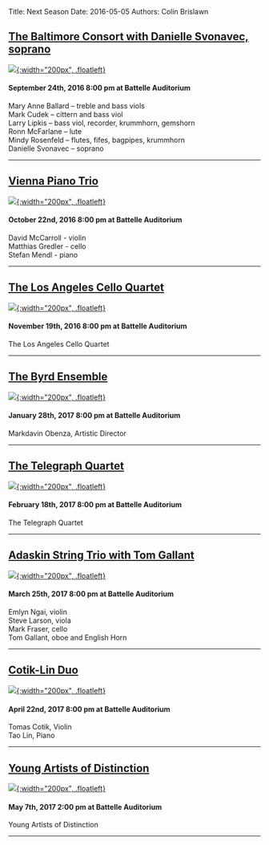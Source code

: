 Title: Next Season 
Date: 2016-05-05
Authors: Colin Brislawn
<!--
Template: article_list
Status: hidden
-->

## [The Baltimore Consort with Danielle Svonavec, soprano]({filename}/2016-2017/BaltimoreConsort.md)

[![ ]({filename}/images/2016-2017/BaltimoreConsort400.jpg){:width="200px", .floatleft}]({filename}/2016-2017/BaltimoreConsort.md)
#### September 24th, 2016 8:00 pm at Battelle Auditorium
Mary Anne Ballard – treble and bass viols <br>
Mark Cudek – cittern and bass viol <br>
Larry Lipkis – bass viol, recorder, krummhorn, gemshorn <br>
Ronn McFarlane – lute <br>
Mindy Rosenfeld – flutes, fifes, bagpipes, krummhorn <br>
Danielle Svonavec – soprano

---

## [Vienna Piano Trio]({filename}/2016-2017/ViennaPianoTrio.md)

[![ ]({filename}/images/2016-2017/the-vienna-piano-trio400.jpg){:width="200px", .floatleft}]({filename}/2016-2017/ViennaPianoTrio.md)
#### October 22nd, 2016 8:00 pm at Battelle Auditorium
David McCarroll - violin <br>
Matthias Gredler - cello <br>
Stefan Mendl - piano

---

## [The Los Angeles Cello Quartet]({filename}/2016-2017/LosAngelesCelloQuartet.md)

[![ ]({filename}/images/2016-2017/the-los-angeles-cello-quartet400.jpg){:width="200px", .floatleft}]({filename}/2016-2017/LosAngelesCelloQuartet.md)
#### November 19th, 2016 8:00 pm at Battelle Auditorium
The Los Angeles Cello Quartet

---

## [The Byrd Ensemble]({filename}/2016-2017/ByrdEnsemble.md)

[![ ]({filename}/images/2016-2017/the-byrd-ensemble400.jpg){:width="200px", .floatleft}]({filename}/2016-2017/ByrdEnsemble.md)
#### January 28th, 2017 8:00 pm at Battelle Auditorium
Markdavin Obenza, Artistic Director

---

## [The Telegraph Quartet]({filename}/2016-2017/TelegraphQuartet.md)

[![ ]({filename}/images/2016-2017/the-telegraph-quartet400.jpg){:width="200px", .floatleft}]({filename}/2016-2017/TelegraphQuartet.md)
#### February 18th, 2017 8:00 pm at Battelle Auditorium
The Telegraph Quartet

---

## [Adaskin String Trio with Tom Gallant]({filename}/2016-2017/AdaskinTrio.md)

[![ ]({filename}/images/2016-2017/adaskin-trio-with-tom-gallant400.jpg){:width="200px", .floatleft}]({filename}/2016-2017/AdaskinTrio.md)
#### March 25th, 2017 8:00 pm at Battelle Auditorium
Emlyn Ngai, violin <br>
Steve Larson, viola <br>
Mark Fraser, cello <br>
Tom Gallant, oboe and English Horn


---

## [Cotik-Lin Duo]({filename}/2016-2017/Cotik-Lin.md)

[![ ]({filename}/images/2016-2017/cotiklin-duo400.jpg){:width="200px", .floatleft}]({filename}/2016-2017/Cotik-Lin.md)
#### April 22nd, 2017 8:00 pm at Battelle Auditorium
Tomas Cotik, Violin <br>
Tao Lin, Piano

---

## [Young Artists of Distinction]({filename}/2016-2017/YoungArtists.md)

[![ ]({filename}/images/2016-2017/StephenBeus200.jpg){:width="200px", .floatleft}]({filename}/2016-2017/YoungArtists.md)
#### May 7th, 2017 2:00 pm at Battelle Auditorium
Young Artists of Distinction

---
